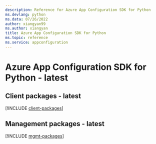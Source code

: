 ```yaml
---
description: Reference for Azure App Configuration SDK for Python
ms.devlang: python
ms.data: 07/26/2022
author: xiangyan99
ms.author: xiangyan
title: Azure App Configuration SDK for Python
ms.topic: reference
ms.service: appconfiguration
---
```

# Azure App Configuration SDK for Python - latest

## Client packages - latest
[!INCLUDE [client-packages](app-configuration-client-index.md)]
## Management packages - latest
[!INCLUDE [mgmt-packages](app-configuration-mgmt-index.md)]